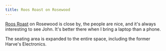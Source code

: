 ```yaml
---
title: Roos Roast on Rosewood
---
```

[Roos Roast](https://roosroast.com/)
on Rosewood is close by, the people are nice,
and it's always interesting to see John. It's
better there when I bring a laptop than a phone.

The seating area is expanded to the entire space,
including the former Harve's Electronics.
